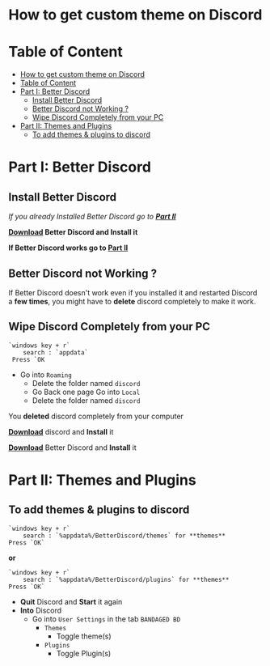 

# How to get custom theme on Discord
# Table of Content
- [How to get custom theme on Discord](#how-to-get-custom-theme-on-discord)
- [Table of Content](#table-of-content)
- [Part I: Better Discord](#part-i-better-discord)
    - [Install Better Discord](#install-better-discord)
    - [Better Discord not Working ?](#better-discord-not-working)
    - [Wipe Discord Completely from your PC](#wipe-discord-completely-from-your-pc)
- [Part II: Themes and Plugins](#part-ii-themes-and-plugins)
    - [To add themes & plugins to discord](#to-add-themes--plugins-to-discord)
# Part I: Better Discord
## Install Better Discord
*If you already Installed Better Discord go to* ***[Part II](#part-ii-themes-and-plugins)***

**[Download](<https://github.com/rauenzi/BetterDiscordApp/releases/tag/0.3.0i>) Better Discord and Install it**

**If Better Discord works go to [Part II](#part-ii-themes-and-plugins)**
## Better Discord not Working ?
If Better Discord  doesn't work even if you installed it and restarted Discord a **few times**, you might have to **delete** discord completely to make it work.
## Wipe Discord Completely from your PC
    `windows key + r`
        search : `appdata`
     Press `OK

- Go into `Roaming`
     - Delete the folder named `discord`
     - Go Back one page Go into `Local`
     - Delete the folder named `discord`

You **deleted** discord completely from your computer

**[Download](<https://discordapp.com/api/download?platform=win>)** discord and **Install** it

**[Download](https://github.com/rauenzi/BetterDiscordApp/releases/tag/0.3.0i)** Better Discord and **Install** it

# Part II: Themes and Plugins
## To add themes & plugins to discord

    `windows key + r`
        search : `%appdata%/BetterDiscord/themes` for **themes**
    Press `OK`

**or**

	`windows key + r`
		search : `%appdata%/BetterDiscord/plugins` for **themes**
	Press `OK`

- **Quit** Discord and **Start** it again
- **Into** Discord
    - Go into `User Settings` in the tab `BANDAGED BD`
        - `Themes`
            - Toggle theme(s)
        - `Plugins`
            - Toggle Plugin(s)